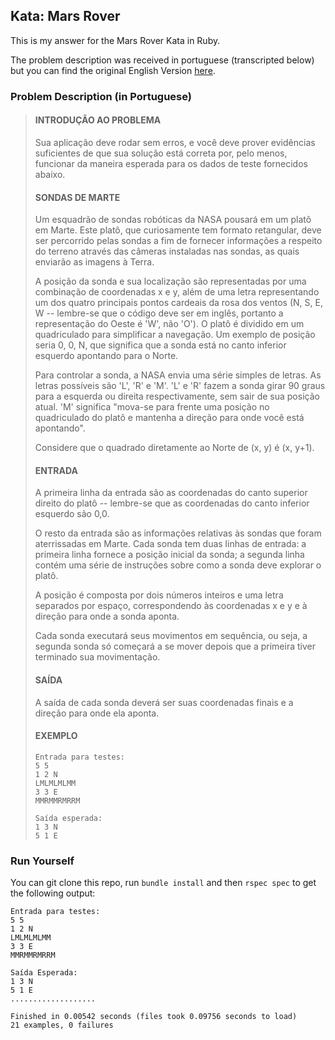 ## Kata: Mars Rover

This is my answer for the Mars Rover Kata in Ruby.

The problem description was received in portuguese (transcripted below) but you can find the original English Version [here](https://marsroverexercise.codeplex.com/).

### Problem Description (in Portuguese)

> #### INTRODUÇÃO AO PROBLEMA
>
> Sua aplicação deve rodar sem erros, e você deve prover evidências suficientes de que sua solução está correta por, pelo menos, funcionar da maneira esperada para os dados de teste fornecidos abaixo.
>
> #### SONDAS DE MARTE
>
> Um esquadrão de sondas robóticas da NASA pousará em um platô em Marte. Este platô, que curiosamente tem formato retangular, deve ser percorrido pelas sondas a fim de fornecer informações a respeito do terreno através das câmeras instaladas nas sondas, as quais enviarão as imagens à Terra.
>
> A posição da sonda e sua localização são representadas por uma combinação de coordenadas x e y, além de uma letra representando um dos quatro principais pontos cardeais da rosa dos ventos (N, S, E, W -- lembre-se que o código deve ser em inglês, portanto a representação do Oeste é 'W', não 'O'). O platô é dividido em um quadriculado para simplificar a navegação. Um exemplo de posição seria 0, 0, N, que significa que a sonda está no canto inferior esquerdo apontando para o Norte.
>
> Para controlar a sonda, a NASA envia uma série simples de letras. As letras possíveis são 'L', 'R' e 'M'. 'L' e 'R' fazem a sonda girar 90 graus para a esquerda ou direita respectivamente, sem sair de sua posição atual. 'M' significa "mova-se para frente uma posição no quadriculado do platô e mantenha a direção para onde você está apontando".
>
> Considere que o quadrado diretamente ao Norte de (x, y) é (x, y+1).
>
> #### ENTRADA
>
> A primeira linha da entrada são as coordenadas do canto superior direito do platô -- lembre-se que as coordenadas do canto inferior esquerdo são 0,0.
>
> O resto da entrada são as informações relativas às sondas que foram aterrissadas em Marte. Cada sonda tem duas linhas de entrada: a primeira linha fornece a posição inicial da sonda; a segunda linha contém uma série de instruções sobre como a sonda deve explorar o platô.
>
> A posição é composta por dois números inteiros e uma letra separados por espaço, correspondendo às coordenadas x e y e à direção para onde a sonda aponta.
>
> Cada sonda executará seus movimentos em sequência, ou seja, a segunda sonda só começará a se mover depois que a primeira tiver terminado sua movimentação.
>
> #### SAÍDA
> A saída de cada sonda deverá ser suas coordenadas finais e a direção para onde ela aponta.
>
> #### EXEMPLO
>
> ```
> Entrada para testes:
> 5 5
> 1 2 N
> LMLMLMLMM
> 3 3 E
> MMRMMRMRRM
>
> Saída esperada:
> 1 3 N
> 5 1 E
> ```

### Run Yourself

You can git clone this repo, run `bundle install` and then `rspec spec` to get the following output:

```
Entrada para testes:
5 5
1 2 N
LMLMLMLMM
3 3 E
MMRMMRMRRM

Saída Esperada:
1 3 N
5 1 E
...................

Finished in 0.00542 seconds (files took 0.09756 seconds to load)
21 examples, 0 failures
```
